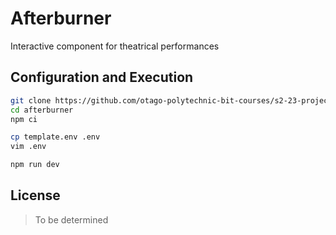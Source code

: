 # Afterburner

Interactive component for theatrical performances

## Configuration and Execution

```bash
git clone https://github.com/otago-polytechnic-bit-courses/s2-23-project-AardhynLavender afterburner
cd afterburner
npm ci
```

```bash
cp template.env .env
vim .env
```

```bash
npm run dev
```

## License

> To be determined
